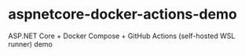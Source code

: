 # aspnetcore-docker-actions-demo
ASP.NET Core + Docker Compose + GitHub Actions (self-hosted WSL runner) demo
